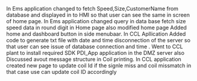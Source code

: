 In Ems application changed to fetch Speed,Size,CustomerName from database and displayed in to HMI so that user can see  the same in screen of home page. 
In Ems application changed query in data base fetch size speed data in round digit in Home page also modified home page Added home and dashboard button in side menubaar.
In CCL Apllication Added code to generate txt file with date and time disconnection of the server so that user can see issue of database connection and time .
Went to CCL plant to install required SDK  PDI_App application in the DMZ server also Discussed avout message structure in Coil printing.
In CCL application created new page to update coil Id if the signle miss and coil missmatch in that case use can update coil ID accordingly 
